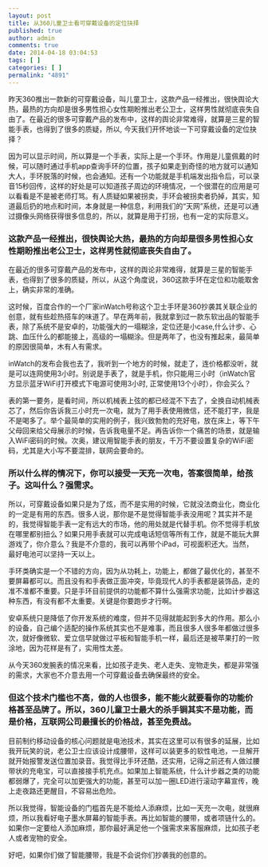 ```yaml
---
layout: post
title: 从360儿童卫士看可穿戴设备的定位抉择
published: true
author: admin
comments: true
date: 2014-04-18 03:04:53
tags: [ ]
categories: [ ]
permalink: "4891"
---
```

昨天360推出一款新的可穿戴设备，叫儿童卫士，这款产品一经推出，很快舆论大热，最热的方向却是很多男性担心女性期盼推出老公卫士，这样男性就彻底丧失自由了。在最近的很多可穿戴产品的发布中，这样的舆论非常难得，就算是三星的智能手表，也得到了很多的质疑，所以, 今天我们开怀地谈一下可穿戴设备的定位抉择？

因为可以显示时间，所以算是一个手表，实际上是一个手环。作用是儿童佩戴的时候，可以随时通过手机app查询手环的位置，孩子如果走到奇怪的地方就可以通知大人，手环脱落的时候，也会通知。还有一个功能就是手机端发出指令后，可以录音15秒回传，这样的好处是可以知道孩子周边的环境情况，一个很潜在的应用是可以看看是不是被老师打骂。有人质疑如果被拐卖，手环会被拐卖者扔掉，其实，知道最后扔的地点和时间，本身就是一种信息，利用我们的“天网”系统，还是可以通过摄像头网络获得很多信息的，所以，就算是用于打拐，也有一定的实际意义。

### 这款产品一经推出，很快舆论大热，最热的方向却是很多男性担心女性期盼推出老公卫士，这样男性就彻底丧失自由了。

在最近的很多可穿戴产品的发布中，这样的舆论非常难得，就算是三星的智能手表，也得到了很多的质疑，所以，从这个角度说，360这款手环在定位和功能取舍上，确实非常的准确。



这时候，百度合作的一个厂家inWatch号称这个卫士手环是360抄袭其关联企业的创意，就有些趁热搭车的味道了。早在两年前，我就拿到过一款东软出品的智能手表，除了系统不是安卓的，功能强大的一塌糊涂，定位还是小case,什么计步、心跳、血压什么的都能接上，高级的一塌糊涂。但是两年了，也没有推起来，最简单的原因很简单，木有人有需求。

inWatch的发布会我也去了，我听到一个地方的时候，就走了，连价格都没听，就是可以连网使用3小时。别说是手表了，就是手机，你只能用三小时（inWatch官方显示蓝牙WiFi打开模式下电源可使用3小时, 正常使用13个小时），你会买么？

表的第一要务，是看时间，所以机械表上弦的都已经混不下去了，全换自动机械表芯了，然后你告诉我三小时充一次电，就为了用手表使用微信，还不能打字，我是不是喝多了。举个最简单的实用的例子，我兴致勃勃的充好电，放在床上，等下午父母回来给父母展示的时候，告诉我电量不足。再告诉你一个痛苦的场景，就是输入WiFi密码的时候。次奥，建议用智能手表的朋友，千万不要设置复杂的WiFi密码，尤其是大小写不要混排，联网会要命的。

### 所以什么样的情况下，你可以接受一天充一次电，答案很简单，给孩子。这叫什么？强需求。

所以，可穿戴设备如果只是为了炫，而不是实用的时候，它就没法商业化，商业化的一定是有用的东西。很多人说，那你是不是觉得智能手表没用呢？其实并不是的，我觉得智能手表一定有远大的市场，他的用处就是代替手机。你不觉得手机放在哪里都别扭么？如果只用手表就可以完成电话短信等所有工作，就是不能玩大屏游戏了，你介意么？我是不介意的，我可以再带个iPad，可视面积还大。当然，最好电池可以坚持一天以上。

手环类确实是一个不错的方向，因为从功耗上，功能上，都做了最优化的，甚至不要屏幕都可以。而且没有和手表做正面冲突，毕竟现代人的手表都是装饰品，走的准不准都不重要。只是手环目前提供的功能都不算什么强需求功能，比如计步器这种东西，有没有都不太重要。关键是你要跑步才行啊。

安卓系统只是降低了你开发系统的难度，但并不见得就能起到多大的作用。那么小的设备，自己编个适配的操作系统其实也不是难事，而且很多人很多年都做过很多次，就好像微软、爱立信早就做过平板和智能手机一样，最后还是被苹果打的一败涂地，因为花样是有了，实用性太差。

从今天360发腕表的情况来看，比如孩子走失、老人走失、宠物走失，都是非常强的需求，大家也不介意去用一个可穿戴设备去确保最终的安全。

### 但这个技术门槛也不高，做的人也很多，能不能火就要看你的功能价格甚至品牌了。所以，360儿童卫士最大的杀手锏其实不是功能，而是价格，互联网公司最擅长的价格战，甚至免费战。

目前制约移动设备的核心问题就是电池技术，其实在这里可以有很多的延展，比如我开玩笑的说，老公卫士应该设计成腰带，这样可以装更多的软性电池，一旦解开就开始报警发送位置加录音。我觉得比手环还酷，还实用，记得之前还有人做过腰带状的充电宝，可以直接接手机充点。如果加上智能系统，什么计步器之类的功能都弱爆了，完全可以加更强大的功能，甚至可以加一圈LED进行滚动字幕宣传，晚上走夜路还更醒目，不容易出危险。

所以我觉得，智能设备的门槛首先是不能给人添麻烦，比如一天充一次电，就很麻烦，所以我看好电子墨水屏幕的智能手表。再比如智能的腰带，或者项链什么的。如果你一定要给人添加麻烦，那你最好满足他一个强需求来客服麻烦，比如孩子老人或者宠物的安全。

好吧，如果你们做了智能腰带，我是不会说你们抄袭我的创意的。